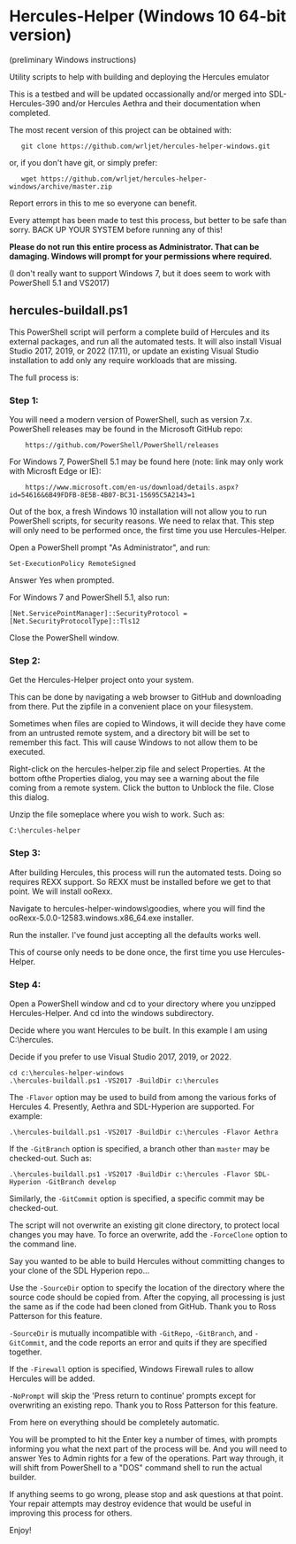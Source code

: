 # Hercules-Helper (Windows 10 64-bit version)

(preliminary Windows instructions)

Utility scripts to help with building and deploying the Hercules emulator

This is a testbed and will be updated occassionally and/or merged
into SDL-Hercules-390 and/or Hercules Aethra and their documentation
when completed.

The most recent version of this project can be obtained with:
```
   git clone https://github.com/wrljet/hercules-helper-windows.git
```
or, if you don't have git, or simply prefer:
```
   wget https://github.com/wrljet/hercules-helper-windows/archive/master.zip
```

Report errors in this to me so everyone can benefit.

Every attempt has been made to test this process, but better to be safe
than sorry.  BACK UP YOUR SYSTEM before running any of this!

**Please do not run this entire process as Administrator.  That can be damaging.
Windows will prompt for your permissions where required.**

(I don't really want to support Windows 7, but it does seem to work with
PowerShell 5.1 and VS2017)

## hercules-buildall.ps1

This PowerShell script will perform a complete build of Hercules and its external
packages, and run all the automated tests.  It will also install Visual Studio
2017, 2019, or 2022 (17.11), or update an existing Visual Studio installation to add only
any require workloads that are missing.

The full process is:

### Step 1:

You will need a modern version of PowerShell, such as version 7.x.
PowerShell releases may be found in the Microsoft GitHub repo:

```
    https://github.com/PowerShell/PowerShell/releases
```

For Windows 7, PowerShell 5.1 may be found here (note: link may only work with Microsft Edge or IE):
```
    https://www.microsoft.com/en-us/download/details.aspx?id=54616&6B49FDFB-8E5B-4B07-BC31-15695C5A2143=1
```

Out of the box, a fresh Windows 10 installation will not allow you to run
PowerShell scripts, for security reasons.  We need to relax that.
This step will only need to be performed once, the first time you
use Hercules-Helper.

Open a PowerShell prompt "As Administrator", and run:

```
Set-ExecutionPolicy RemoteSigned
```
Answer Yes when prompted.

For Windows 7 and PowerShell 5.1, also run:
```
[Net.ServicePointManager]::SecurityProtocol = [Net.SecurityProtocolType]::Tls12
```

Close the PowerShell window.

### Step 2:

Get the Hercules-Helper project onto your system.

This can be done by navigating a web browser to GitHub and downloading
from there.  Put the zipfile in a convenient place on your filesystem.

Sometimes when files are copied to Windows, it will decide they have
come from an untrusted remote system, and a directory bit will be set
to remember this fact.  This will cause Windows to not allow them to
be executed.

Right-click on the hercules-helper.zip file and select Properties.
At the bottom ofthe Properties dialog, you may see a warning about
the file coming from a remote system.   Click the button to Unblock
the file.  Close this dialog.

Unzip the file someplace where you wish to work.
Such as:

```
C:\hercules-helper
```

### Step 3:

After building Hercules, this process will run the automated tests.
Doing so requires REXX support.  So REXX must be installed before
we get to that point.  We will install ooRexx.

Navigate to hercules-helper-windows\goodies, where you will find
the ooRexx-5.0.0-12583.windows.x86_64.exe installer.

Run the installer.  I've found just accepting all the defaults
works well.

This of course only needs to be done once, the first time you use
Hercules-Helper.

### Step 4:

Open a PowerShell window and cd to your directory where you unzipped
Hercules-Helper.  And cd into the windows subdirectory.

Decide where you want Hercules to be built.  In this example I am using C:\hercules.

Decide if you prefer to use Visual Studio 2017, 2019, or 2022.


```
cd c:\hercules-helper-windows
.\hercules-buildall.ps1 -VS2017 -BuildDir c:\hercules
```

The ```-Flavor``` option may be used to build from among the various forks
of Hercules 4. Presently, Aethra and SDL-Hyperion are supported.  For example:

```
.\hercules-buildall.ps1 -VS2017 -BuildDir c:\hercules -Flavor Aethra
```

If the ```-GitBranch``` option is specified, a branch other
than ```master``` may be checked-out.
Such as:

```
.\hercules-buildall.ps1 -VS2017 -BuildDir c:\hercules -Flavor SDL-Hyperion -GitBranch develop
```

Similarly, the ```-GitCommit``` option is specified, a specific commit
may be checked-out.

The script will not overwrite an existing git clone directory,
to protect local changes you may have.  To force an overwrite,
add the ```-ForceClone``` option to the command line.

Say you wanted to be able to build Hercules without committing changes to your clone of
the SDL Hyperion repo...

Use the ```-SourceDir``` option to specify the location of the directory where the source code
should be copied from. After the copying, all processing is just the same as if the
code had been cloned from GitHub.  Thank you to Ross Patterson for this feature.

```-SourceDir``` is mutually incompatible with ```-GitRepo```, ```-GitBranch```, and ```-GitCommit```,
and the code reports an error and quits if they are specified together.

If the ```-Firewall``` option is specified, Windows Firewall rules
to allow Hercules will be added.

```-NoPrompt``` will skip the 'Press return to continue' prompts
except for overwriting an existing repo.  Thank you to Ross Patterson for this feature.

From here on everything should be completely automatic.

You will be prompted to hit the Enter key a number of times,
with prompts informing you what the next part of the process
will be.  And you will need to answer Yes to Admin rights for
a few of the operations.  Part way through, it will shift from
PowerShell to a "DOS" command shell to run the actual builder.

If anything seems to go wrong, please stop and ask questions at that point.
Your repair attempts may destroy evidence that would be useful in improving
this process for others.

Enjoy!

